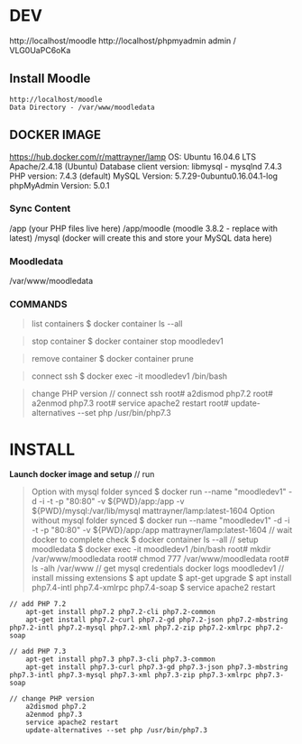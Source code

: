 
# DEV
http://localhost/moodle
http://localhost/phpmyadmin
    admin / VLG0UaPC6oKa

## Install Moodle
    http://localhost/moodle
    Data Directory - /var/www/moodledata

## DOCKER IMAGE
https://hub.docker.com/r/mattrayner/lamp
OS: Ubuntu 16.04.6 LTS
Apache/2.4.18 (Ubuntu)
Database client version: libmysql - mysqlnd 7.4.3
PHP version: 7.4.3 (default)
MySQL Version: 5.7.29-0ubuntu0.16.04.1-log
phpMyAdmin Version: 5.0.1    

### Sync Content
/app            (your PHP files live here)
/app/moodle     (moodle 3.8.2 - replace with latest) 
/mysql          (docker will create this and store your MySQL data here)

### Moodledata
/var/www/moodledata

### COMMANDS

> list containers
$ docker container ls --all

> stop container
$ docker container stop moodledev1

> remove container
$ docker container prune

> connect ssh
$ docker exec -it moodledev1 /bin/bash

> change PHP version
    // connect ssh
    root# a2dismod php7.2
    root# a2enmod php7.3
    root# service apache2 restart
    root# update-alternatives --set php /usr/bin/php7.3

# INSTALL 
**Launch docker image and setup**
// run
> Option with mysql folder synced
    $ docker run --name "moodledev1" -d -i -t -p "80:80" -v ${PWD}/app:/app -v ${PWD}/mysql:/var/lib/mysql mattrayner/lamp:latest-1604
> Option without mysql folder synced
    $ docker run --name "moodledev1" -d -i -t -p "80:80" -v ${PWD}/app:/app mattrayner/lamp:latest-1604
// wait docker to complete
    check $ docker container ls --all
// setup moodledata
    $ docker exec -it moodledev1 /bin/bash
    root# mkdir /var/www/moodledata
    root# chmod 777 /var/www/moodledata
    root# ls -alh /var/www
// get mysql credentials
    docker logs moodledev1
// install missing extensions
    $ apt update
    $ apt-get upgrade
    $ apt install php7.4-intl php7.4-xmlrpc php7.4-soap
    $ service apache2 restart

    // add PHP 7.2
        apt-get install php7.2 php7.2-cli php7.2-common
        apt-get install php7.2-curl php7.2-gd php7.2-json php7.2-mbstring php7.2-intl php7.2-mysql php7.2-xml php7.2-zip php7.2-xmlrpc php7.2-soap

    // add PHP 7.3
        apt-get install php7.3 php7.3-cli php7.3-common
        apt-get install php7.3-curl php7.3-gd php7.3-json php7.3-mbstring php7.3-intl php7.3-mysql php7.3-xml php7.3-zip php7.3-xmlrpc php7.3-soap

    // change PHP version
        a2dismod php7.2
        a2enmod php7.3
        service apache2 restart
        update-alternatives --set php /usr/bin/php7.3


